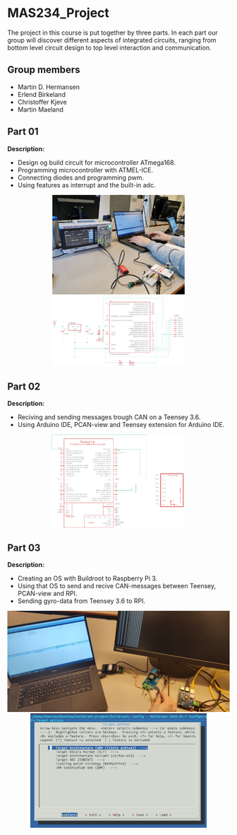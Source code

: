 # MAS234_Project
The project in this course is put together by three parts. In each part our group will discover different aspects of integrated circuits, ranging from bottom level circuit design to top level interaction and communication.

## Group members
- Martin D. Hermansen
- Erlend Birkeland
- Christoffer Kjeve
- Martin Maeland

## Part 01
**Description:** 
- Design og build circuit for microcontroller ATmega168.
- Programming microcontroller with ATMEL-ICE.
- Connecting diodes and programming pwm. 
- Using features as interrupt and the built-in adc.

<p align="center" float="left">
<img src="https://raw.githubusercontent.com/martinmaeland/MAS234_Project/master/media/part01/Oscilloscope.jpg" alt="" width="300">
<img src="https://github.com/martinmaeland/MAS234_Project/blob/master/media/part01/task5.png" alt="" width="300">
 </p>

## Part 02
**Description:**
- Reciving and sending messages trough CAN on a Teensey 3.6.
- Using Arduino IDE, PCAN-view and Teensey extension for Arduino IDE.

<p align="center" float="left">
<img src="https://github.com/martinmaeland/MAS234_Project/blob/master/media/part02/Del2_kretsskjema.png" alt="" width="300">
<img src="https://github.com/martinmaeland/MAS234_Project/blob/master/media/part02/IMU_m%C3%A5ling.jpg" alt="" width="300">

## Part 03
**Description:**
- Creating an OS with Buildroot to Raspberry Pi 3.
- Using that OS to send and recive CAN-messages between Teensey, PCAN-view and RPI.
- Sending gyro-data from Teensey 3.6 to RPI.

<p align="center" float="left">
<img src="https://raw.githubusercontent.com/martinmaeland/MAS234_Project/master/media/part03/rpi_pcan_gyro.jpg" alt="" width="550">
<img src="https://github.com/martinmaeland/MAS234_Project/blob/master/media/part03/target_architecture.png" alt="" width="400">
 </p>

